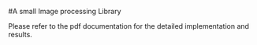 #A small Image processing Library

Please refer to the pdf documentation for the detailed implementation and results.

